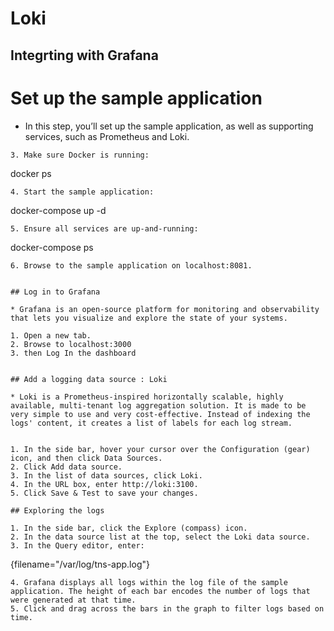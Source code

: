 # Loki 

## Integrting with Grafana

# Set up the sample application

* In this step, you’ll set up the sample application, as well as supporting services, such as Prometheus and Loki.

```
3. Make sure Docker is running:
```
docker ps
```
4. Start the sample application:
```
docker-compose up -d
```
5. Ensure all services are up-and-running:
```
docker-compose ps
```
6. Browse to the sample application on localhost:8081.


## Log in to Grafana

* Grafana is an open-source platform for monitoring and observability that lets you visualize and explore the state of your systems.

1. Open a new tab.
2. Browse to localhost:3000
3. then Log In the dashboard


## Add a logging data source : Loki

* Loki is a Prometheus-inspired horizontally scalable, highly available, multi-tenant log aggregation solution. It is made to be very simple to use and very cost-effective. Instead of indexing the logs' content, it creates a list of labels for each log stream.


1. In the side bar, hover your cursor over the Configuration (gear) icon, and then click Data Sources.
2. Click Add data source.
3. In the list of data sources, click Loki.
4. In the URL box, enter http://loki:3100.
5. Click Save & Test to save your changes.

## Exploring the logs

1. In the side bar, click the Explore (compass) icon.
2. In the data source list at the top, select the Loki data source.
3. In the Query editor, enter:
```
{filename="/var/log/tns-app.log"}
```
4. Grafana displays all logs within the log file of the sample application. The height of each bar encodes the number of logs that were generated at that time.
5. Click and drag across the bars in the graph to filter logs based on time.
